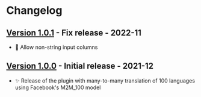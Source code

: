 # Changelog

## [Version 1.0.1](https://github.com/dataiku/dss-plugin-nlp-offline-translation/releases/tag/v1.0.1) - Fix release - 2022-11

- 👾 Allow non-string input columns

## [Version 1.0.0](https://github.com/dataiku/dss-plugin-nlp-offline-translation/releases/tag/v1.0.0) - Initial release - 2021-12

- ✨ Release of the plugin with many-to-many translation of 100 languages using Facebook's M2M_100 model
